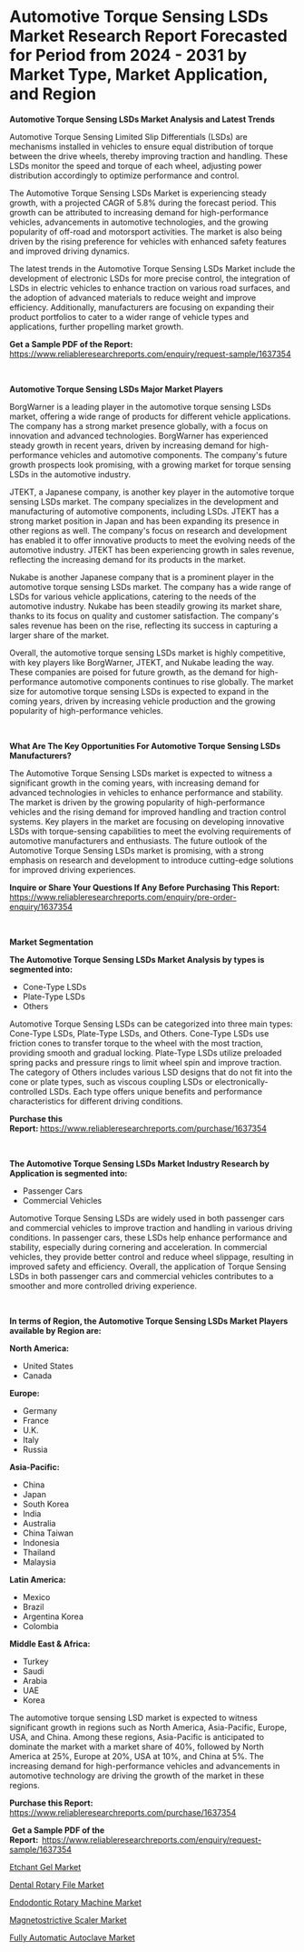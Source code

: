 <p><h1>Automotive Torque Sensing LSDs Market Research Report Forecasted for Period from 2024 -  2031 by Market Type, Market Application, and Region</h1></p><p><strong>Automotive Torque Sensing LSDs Market Analysis and Latest Trends</strong></p>
<p><p>Automotive Torque Sensing Limited Slip Differentials (LSDs) are mechanisms installed in vehicles to ensure equal distribution of torque between the drive wheels, thereby improving traction and handling. These LSDs monitor the speed and torque of each wheel, adjusting power distribution accordingly to optimize performance and control.</p><p>The Automotive Torque Sensing LSDs Market is experiencing steady growth, with a projected CAGR of 5.8% during the forecast period. This growth can be attributed to increasing demand for high-performance vehicles, advancements in automotive technologies, and the growing popularity of off-road and motorsport activities. The market is also being driven by the rising preference for vehicles with enhanced safety features and improved driving dynamics.</p><p>The latest trends in the Automotive Torque Sensing LSDs Market include the development of electronic LSDs for more precise control, the integration of LSDs in electric vehicles to enhance traction on various road surfaces, and the adoption of advanced materials to reduce weight and improve efficiency. Additionally, manufacturers are focusing on expanding their product portfolios to cater to a wider range of vehicle types and applications, further propelling market growth.</p></p>
<p><strong>Get a Sample PDF of the Report:&nbsp;</strong> <a href="https://www.reliableresearchreports.com/enquiry/request-sample/1637354">https://www.reliableresearchreports.com/enquiry/request-sample/1637354</a></p>
<p>&nbsp;</p>
<p><strong>Automotive Torque Sensing LSDs Major Market Players</strong></p>
<p><p>BorgWarner is a leading player in the automotive torque sensing LSDs market, offering a wide range of products for different vehicle applications. The company has a strong market presence globally, with a focus on innovation and advanced technologies. BorgWarner has experienced steady growth in recent years, driven by increasing demand for high-performance vehicles and automotive components. The company's future growth prospects look promising, with a growing market for torque sensing LSDs in the automotive industry.</p><p>JTEKT, a Japanese company, is another key player in the automotive torque sensing LSDs market. The company specializes in the development and manufacturing of automotive components, including LSDs. JTEKT has a strong market position in Japan and has been expanding its presence in other regions as well. The company's focus on research and development has enabled it to offer innovative products to meet the evolving needs of the automotive industry. JTEKT has been experiencing growth in sales revenue, reflecting the increasing demand for its products in the market.</p><p>Nukabe is another Japanese company that is a prominent player in the automotive torque sensing LSDs market. The company has a wide range of LSDs for various vehicle applications, catering to the needs of the automotive industry. Nukabe has been steadily growing its market share, thanks to its focus on quality and customer satisfaction. The company's sales revenue has been on the rise, reflecting its success in capturing a larger share of the market.</p><p>Overall, the automotive torque sensing LSDs market is highly competitive, with key players like BorgWarner, JTEKT, and Nukabe leading the way. These companies are poised for future growth, as the demand for high-performance automotive components continues to rise globally. The market size for automotive torque sensing LSDs is expected to expand in the coming years, driven by increasing vehicle production and the growing popularity of high-performance vehicles.</p></p>
<p>&nbsp;</p>
<p><strong>What Are The Key Opportunities For Automotive Torque Sensing LSDs Manufacturers?</strong></p>
<p><p>The Automotive Torque Sensing LSDs market is expected to witness a significant growth in the coming years, with increasing demand for advanced technologies in vehicles to enhance performance and stability. The market is driven by the growing popularity of high-performance vehicles and the rising demand for improved handling and traction control systems. Key players in the market are focusing on developing innovative LSDs with torque-sensing capabilities to meet the evolving requirements of automotive manufacturers and enthusiasts. The future outlook of the Automotive Torque Sensing LSDs market is promising, with a strong emphasis on research and development to introduce cutting-edge solutions for improved driving experiences.</p></p>
<p><strong>Inquire or Share Your Questions If Any Before Purchasing This Report:</strong> <a href="https://www.reliableresearchreports.com/enquiry/pre-order-enquiry/1637354">https://www.reliableresearchreports.com/enquiry/pre-order-enquiry/1637354</a></p>
<p>&nbsp;</p>
<p><strong>Market Segmentation</strong></p>
<p><strong>The Automotive Torque Sensing LSDs Market Analysis by types is segmented into:</strong></p>
<p><ul><li>Cone-Type LSDs</li><li>Plate-Type LSDs</li><li>Others</li></ul></p>
<p><p>Automotive Torque Sensing LSDs can be categorized into three main types: Cone-Type LSDs, Plate-Type LSDs, and Others. Cone-Type LSDs use friction cones to transfer torque to the wheel with the most traction, providing smooth and gradual locking. Plate-Type LSDs utilize preloaded spring packs and pressure rings to limit wheel spin and improve traction. The category of Others includes various LSD designs that do not fit into the cone or plate types, such as viscous coupling LSDs or electronically-controlled LSDs. Each type offers unique benefits and performance characteristics for different driving conditions.</p></p>
<p><strong>Purchase this Report:&nbsp;</strong><a href="https://www.reliableresearchreports.com/purchase/1637354">https://www.reliableresearchreports.com/purchase/1637354</a></p>
<p>&nbsp;</p>
<p><strong>The Automotive Torque Sensing LSDs Market Industry Research by Application is segmented into:</strong></p>
<p><ul><li>Passenger Cars</li><li>Commercial Vehicles</li></ul></p>
<p><p>Automotive Torque Sensing LSDs are widely used in both passenger cars and commercial vehicles to improve traction and handling in various driving conditions. In passenger cars, these LSDs help enhance performance and stability, especially during cornering and acceleration. In commercial vehicles, they provide better control and reduce wheel slippage, resulting in improved safety and efficiency. Overall, the application of Torque Sensing LSDs in both passenger cars and commercial vehicles contributes to a smoother and more controlled driving experience.</p></p>
<p>&nbsp;</p>
<p><strong>In terms of Region, the Automotive Torque Sensing LSDs Market Players available by Region are:</strong></p>
<p>
    <p> <strong> North America: </strong>
        <ul>
            <li>United States</li>
            <li>Canada</li>
        </ul>
        </p> 
    <p> <strong> Europe: </strong>
        <ul>
            <li>Germany</li>
            <li>France</li>
            <li>U.K.</li>
            <li>Italy</li>
            <li>Russia</li>
        </ul>
        </p> 
    <p> <strong> Asia-Pacific: </strong>
        <ul>
            <li>China</li>
            <li>Japan</li>
            <li>South Korea</li>
            <li>India</li>
            <li>Australia</li>
            <li>China Taiwan</li>
            <li>Indonesia</li>
            <li>Thailand</li>
            <li>Malaysia</li>
        </ul>
        </p> 
    <p> <strong> Latin America: </strong>
        <ul>
            <li>Mexico</li>
            <li>Brazil</li>
            <li>Argentina Korea</li>
            <li>Colombia</li>
        </ul>
        </p> 
    <p> <strong> Middle East & Africa: </strong>
        <ul>
            <li>Turkey</li>
            <li>Saudi</li>
            <li>Arabia</li>
            <li>UAE</li>
            <li>Korea</li>
        </ul>
    </p>
    </p>
<p><p>The automotive torque sensing LSD market is expected to witness significant growth in regions such as North America, Asia-Pacific, Europe, USA, and China. Among these regions, Asia-Pacific is anticipated to dominate the market with a market share of 40%, followed by North America at 25%, Europe at 20%, USA at 10%, and China at 5%. The increasing demand for high-performance vehicles and advancements in automotive technology are driving the growth of the market in these regions.</p></p>
<p><strong>Purchase this Report: </strong><a href="https://www.reliableresearchreports.com/purchase/1637354">https://www.reliableresearchreports.com/purchase/1637354</a></p>
<p>&nbsp;<strong>Get a Sample PDF of the Report:&nbsp;&nbsp;</strong><a href="https://www.reliableresearchreports.com/enquiry/request-sample/1637354">https://www.reliableresearchreports.com/enquiry/request-sample/1637354</a></p>
<p><strong></strong></p>
<p><p><a href="https://medium.com/@amosmonahan243/etchant-gel-market-the-key-to-successful-business-strategy-forecast-till-2031-f826a164779b">Etchant Gel Market</a></p><p><a href="https://medium.com/@amosmonahan243/dental-rotary-file-market-insights-into-market-cagr-market-trends-and-growth-strategies-fc188a1765a7">Dental Rotary File Market</a></p><p><a href="https://medium.com/@amosmonahan243/decoding-endodontic-rotary-machine-market-metrics-market-share-trends-and-growth-patterns-f1aa9e29cc59">Endodontic Rotary Machine Market</a></p><p><a href="https://medium.com/@amosmonahan243/magnetostrictive-scaler-market-outlook-industry-overview-and-forecast-2024-to-2031-f797226554ec">Magnetostrictive Scaler Market</a></p><p><a href="https://medium.com/@amosmonahan243/fully-automatic-autoclave-market-furnishes-information-on-market-share-market-trends-and-market-69547fa2d91d">Fully Automatic Autoclave Market</a></p></p>